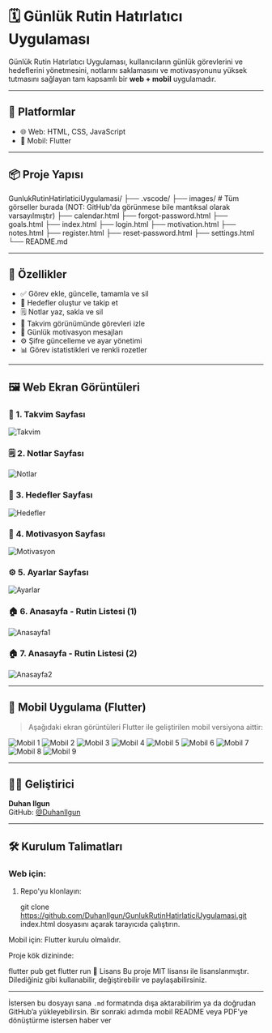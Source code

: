 # 🗓️ Günlük Rutin Hatırlatıcı Uygulaması

Günlük Rutin Hatırlatıcı Uygulaması, kullanıcıların günlük görevlerini ve hedeflerini yönetmesini, notlarını saklamasını ve motivasyonunu yüksek tutmasını sağlayan tam kapsamlı bir **web + mobil** uygulamadır.

---

## 📱 Platformlar

- 🌐 Web: HTML, CSS, JavaScript
- 📱 Mobil: Flutter

---

## 📦 Proje Yapısı

GunlukRutinHatirlaticiUygulamasi/
├── .vscode/
├── images/ # Tüm görseller burada (NOT: GitHub'da görünmese bile mantıksal olarak varsayılmıştır)
├── calendar.html
├── forgot-password.html
├── goals.html
├── index.html
├── login.html
├── motivation.html
├── notes.html
├── register.html
├── reset-password.html
├── settings.html
└── README.md


---

## 🚀 Özellikler

- ✅ Görev ekle, güncelle, tamamla ve sil
- 🎯 Hedefler oluştur ve takip et
- 🗒️ Notlar yaz, sakla ve sil
- 📅 Takvim görünümünde görevleri izle
- 💬 Günlük motivasyon mesajları
- ⚙️ Şifre güncelleme ve ayar yönetimi
- 📊 Görev istatistikleri ve renkli rozetler

---

## 🖼️ Web Ekran Görüntüleri

### 📅 1. Takvim Sayfası
![Takvim](./Screenshot%20from%202025-07-11%2022-11-08.png)

### 🗒️ 2. Notlar Sayfası
![Notlar](./Screenshot%20from%202025-07-11%2022-11-13.png)

### 🎯 3. Hedefler Sayfası
![Hedefler](./Screenshot%20from%202025-07-11%2022-11-17.png)

### 💬 4. Motivasyon Sayfası
![Motivasyon](./Screenshot%20from%202025-07-11%2022-11-24.png)

### ⚙️ 5. Ayarlar Sayfası
![Ayarlar](./Screenshot%20from%202025-07-11%2022-11-29.png)

### 🏠 6. Anasayfa - Rutin Listesi (1)
![Anasayfa1](./Screenshot%20from%202025-07-11%2022-37-26.png)

### 🏠 7. Anasayfa - Rutin Listesi (2)
![Anasayfa2](./Screenshot%20from%202025-07-11%2022-37-33.png)

---

## 📱 Mobil Uygulama (Flutter)

> Aşağıdaki ekran görüntüleri Flutter ile geliştirilen mobil versiyona aittir:

![Mobil 1](./Screenshot%20from%202025-07-11%2022-56-16.png)
![Mobil 2](./Screenshot%20from%202025-07-11%2022-57-54.png)
![Mobil 3](./Screenshot%20from%202025-07-11%2022-57-59.png)
![Mobil 4](./Screenshot%20from%202025-07-11%2022-58-04.png)
![Mobil 5](./Screenshot%20from%202025-07-11%2022-58-07.png)
![Mobil 6](./Screenshot%20from%202025-07-11%2022-58-11.png)
![Mobil 7](./Screenshot%20from%202025-07-11%2023-01-17.png)
![Mobil 8](./Screenshot%20from%202025-07-11%2023-01-21.png)
![Mobil 9](./Screenshot%20from%202025-07-11%2023-01-27.png)

---

## 🧑‍💻 Geliştirici

**Duhan Ilgun**  
GitHub: [@DuhanIlgun](https://github.com/DuhanIlgun)

---

## 🛠️ Kurulum Talimatları

### Web için:
1. Repo'yu klonlayın:

   git clone https://github.com/DuhanIlgun/GunlukRutinHatirlaticiUygulamasi.git
index.html dosyasını açarak tarayıcıda çalıştırın.

Mobil için:
Flutter kurulu olmalıdır.

Proje kök dizininde:


flutter pub get
flutter run
📝 Lisans
Bu proje MIT lisansı ile lisanslanmıştır. Dilediğiniz gibi kullanabilir, değiştirebilir ve paylaşabilirsiniz.



---

İstersen bu dosyayı sana `.md` formatında dışa aktarabilirim ya da doğrudan GitHub’a yükleyebilirsin. Bir sonraki adımda mobil README veya PDF’ye dönüştürme istersen haber ver
